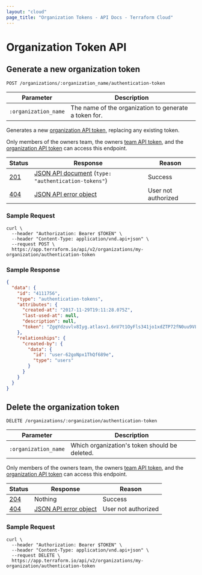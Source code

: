 ```yaml
---
layout: "cloud"
page_title: "Organization Tokens - API Docs - Terraform Cloud"
---
```


[200]: https://developer.mozilla.org/en-US/docs/Web/HTTP/Status/200
[201]: https://developer.mozilla.org/en-US/docs/Web/HTTP/Status/201
[202]: https://developer.mozilla.org/en-US/docs/Web/HTTP/Status/202
[204]: https://developer.mozilla.org/en-US/docs/Web/HTTP/Status/204
[400]: https://developer.mozilla.org/en-US/docs/Web/HTTP/Status/400
[401]: https://developer.mozilla.org/en-US/docs/Web/HTTP/Status/401
[403]: https://developer.mozilla.org/en-US/docs/Web/HTTP/Status/403
[404]: https://developer.mozilla.org/en-US/docs/Web/HTTP/Status/404
[409]: https://developer.mozilla.org/en-US/docs/Web/HTTP/Status/409
[412]: https://developer.mozilla.org/en-US/docs/Web/HTTP/Status/412
[422]: https://developer.mozilla.org/en-US/docs/Web/HTTP/Status/422
[429]: https://developer.mozilla.org/en-US/docs/Web/HTTP/Status/429
[500]: https://developer.mozilla.org/en-US/docs/Web/HTTP/Status/500
[504]: https://developer.mozilla.org/en-US/docs/Web/HTTP/Status/504
[JSON API document]: /docs/cloud/api/index.html#json-api-documents
[JSON API error object]: http://jsonapi.org/format/#error-objects

# Organization Token API

## Generate a new organization token

`POST /organizations/:organization_name/authentication-token`

Parameter            | Description
---------------------|------------
`:organization_name` | The name of the organization to generate a token for.

Generates a new [organization API token](../users-teams-organizations/api-tokens.html#organization-api-tokens), replacing any existing token.

Only members of the owners team, the owners [team API token](../users-teams-organizations/api-tokens.html#team-api-tokens), and the [organization API token](../users-teams-organizations/api-tokens.html#organization-api-tokens) can access this endpoint.

Status  | Response                                                | Reason
--------|---------------------------------------------------------|-------
[201][] | [JSON API document][] (`type: "authentication-tokens"`) | Success
[404][] | [JSON API error object][]                               | User not authorized


### Sample Request

```shell
curl \
  --header "Authorization: Bearer $TOKEN" \
  --header "Content-Type: application/vnd.api+json" \
  --request POST \
  https://app.terraform.io/api/v2/organizations/my-organization/authentication-token
```

### Sample Response

```json
{
  "data": {
    "id": "4111756",
    "type": "authentication-tokens",
    "attributes": {
      "created-at": "2017-11-29T19:11:28.075Z",
      "last-used-at": null,
      "description": null,
      "token": "ZgqYdzuvlv8Iyg.atlasv1.6nV7t1OyFls341jo1xdZTP72fN0uu9VL55ozqzekfmToGFbhoFvvygIRy2mwVAXomOE"
    },
    "relationships": {
      "created-by": {
        "data": {
          "id": "user-62goNpx1ThQf689e",
          "type": "users"
        }
      }
    }
  }
}
```

## Delete the organization token

`DELETE /organizations/:organization/authentication-token`

Parameter            | Description
---------------------|------------
`:organization_name` | Which organization's token should be deleted.

Only members of the owners team, the owners [team API token](../users-teams-organizations/api-tokens.html#team-api-tokens), and the [organization API token](../users-teams-organizations/api-tokens.html#organization-api-tokens) can access this endpoint.

Status  | Response                                             | Reason
--------|------------------------------------------------------|-------
[204][] | Nothing                                              | Success
[404][] | [JSON API error object][]                            | User not authorized


### Sample Request

```shell
curl \
  --header "Authorization: Bearer $TOKEN" \
  --header "Content-Type: application/vnd.api+json" \
  --request DELETE \
  https://app.terraform.io/api/v2/organizations/my-organization/authentication-token
```
